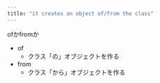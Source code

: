 ```yaml
---
title: "it creates an object of/from the class"
---
```


ofかfromか
- of
    - クラス「の」オブジェクトを作る
- from
    - クラス「から」オブジェクトを作る

